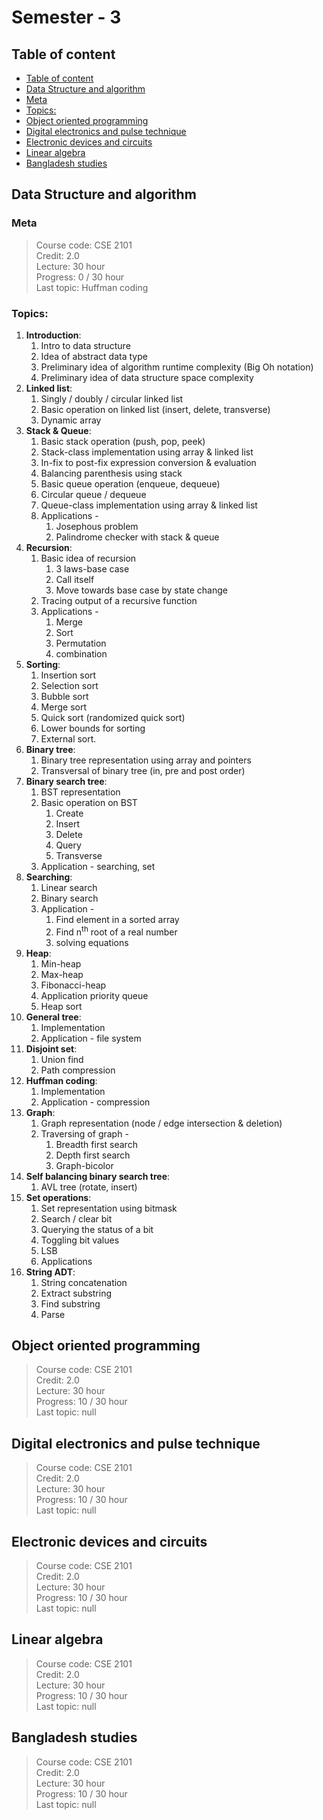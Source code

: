 # Semester - 3

## Table of content
- [Table of content](#table-of-content)
- [Data Structure and algorithm](#data-structure-and-algorithm)
- [Meta](#meta)
- [Topics:](#topics)
- [Object oriented programming](#object-oriented-programming)
- [Digital electronics and pulse technique](#digital-electronics-and-pulse-technique)
- [Electronic devices and circuits](#electronic-devices-and-circuits)
- [Linear algebra](#linear-algebra)
- [Bangladesh studies](#bangladesh-studies)

## Data Structure and algorithm
### Meta
> Course code: CSE 2101 <br>
> Credit: 2.0 <br>
> Lecture: 30 hour <br>
> Progress: 0 / 30 hour <br>
> Last topic: Huffman coding <br>
 
### Topics:
1. __Introduction__:
    1. Intro to data structure
    2. Idea of abstract data type
    3. Preliminary idea of algorithm runtime complexity (Big Oh notation)
    4. Preliminary idea of data structure space complexity
2. __Linked list__:
    1. Singly / doubly / circular linked list
    2. Basic operation on linked list (insert, delete, transverse)
    3. Dynamic array
3. __Stack & Queue__:
    1. Basic stack operation (push, pop, peek)
    2. Stack-class implementation using array & linked list
    3. In-fix to post-fix expression conversion & evaluation
    4. Balancing parenthesis using stack
    5. Basic queue operation (enqueue, dequeue)
    6. Circular queue / dequeue
    7. Queue-class implementation using array & linked list
    8. Applications - 
        1. Josephous problem
        2. Palindrome checker with stack & queue
4. __Recursion__:
    1. Basic idea of recursion
        1. 3 laws-base case
        2. Call itself
        3. Move towards base case by state change
    2. Tracing output of a recursive function
    3. Applications -
        1. Merge
        2. Sort
        3. Permutation
        4. combination
5. __Sorting__:
    1. Insertion sort
    2. Selection sort
    3. Bubble sort
    4. Merge sort
    5. Quick sort (randomized quick sort)
    6. Lower bounds for sorting
    7. External sort.
6. __Binary tree__:
    1. Binary tree representation using array and pointers
    2. Transversal of binary tree (in, pre and post order)
7. __Binary search tree__:
    1. BST representation
    2. Basic operation on BST
        1. Create
        2. Insert
        3. Delete
        4. Query
        5. Transverse
    3. Application - searching, set
8. __Searching__:
    1. Linear search
    2. Binary search
    3. Application - 
        1. Find element in a sorted array
        2. Find n<sup>th</sup> root of a real number
        3. solving equations
9. __Heap__:
    1. Min-heap
    2. Max-heap
    3. Fibonacci-heap
    4. Application priority queue
    5. Heap sort
10. __General tree__:
    1. Implementation
    2. Application - file system
11. __Disjoint set__:
    1. Union find
    2. Path compression
12. __Huffman coding__:
    1. Implementation
    2. Application - compression
13. __Graph__:
    1. Graph representation (node / edge intersection & deletion)
    2. Traversing of graph - 
        1. Breadth first search
        2. Depth first search
        3. Graph-bicolor
14. __Self balancing binary search tree__:
    1. AVL tree (rotate, insert)
15. __Set operations__:
    1. Set representation using bitmask
    2. Search / clear bit
    3. Querying the status of a bit
    4. Toggling bit values
    5. LSB
    6. Applications
16. __String ADT__:
    1. String concatenation
    2. Extract substring
    3. Find substring
    4. Parse



## Object oriented programming
> Course code: CSE 2101 <br>
> Credit: 2.0 <br>
> Lecture: 30 hour <br>
> Progress: 10 / 30 hour <br>
> Last topic: null <br>

## Digital electronics and pulse technique
> Course code: CSE 2101 <br>
> Credit: 2.0 <br>
> Lecture: 30 hour <br>
> Progress: 10 / 30 hour <br>
> Last topic: null <br>

## Electronic devices and circuits
> Course code: CSE 2101 <br>
> Credit: 2.0 <br>
> Lecture: 30 hour <br>
> Progress: 10 / 30 hour <br>
> Last topic: null <br>

## Linear algebra
> Course code: CSE 2101 <br>
> Credit: 2.0 <br>
> Lecture: 30 hour <br>
> Progress: 10 / 30 hour <br>
> Last topic: null <br>

## Bangladesh studies
> Course code: CSE 2101 <br>
> Credit: 2.0 <br>
> Lecture: 30 hour <br>
> Progress: 10 / 30 hour <br>
> Last topic: null <br>
